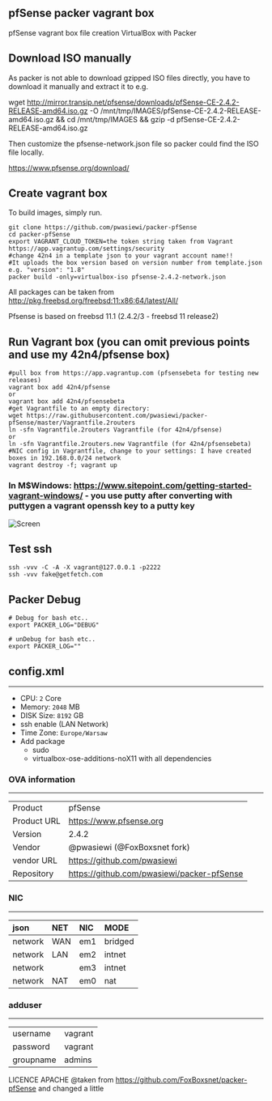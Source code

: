 ## pfSense packer vagrant box
pfSense vagrant box file creation VirtualBox with Packer

## Download ISO manually
As packer is not able to download gzipped ISO files directly, you have to download it manually and extract it to e.g. 

wget http://mirror.transip.net/pfsense/downloads/pfSense-CE-2.4.2-RELEASE-amd64.iso.gz -O /mnt/tmp/IMAGES/pfSense-CE-2.4.2-RELEASE-amd64.iso.gz && cd /mnt/tmp/IMAGES && gzip -d pfSense-CE-2.4.2-RELEASE-amd64.iso.gz 

Then customize the pfsense-network.json file so packer could find the ISO file locally.

https://www.pfsense.org/download/

## Create vagrant box
To build images, simply run.

```
git clone https://github.com/pwasiewi/packer-pfSense
cd packer-pfSense
export VAGRANT_CLOUD_TOKEN=the token string taken from Vagrant https://app.vagrantup.com/settings/security
#change 42n4 in a template json to your vagrant account name!!
#It uploads the box version based on version number from template.json e.g. "version": "1.8"
packer build -only=virtualbox-iso pfsense-2.4.2-network.json
```

All packages can be taken from http://pkg.freebsd.org/freebsd:11:x86:64/latest/All/

Pfsense is based on freebsd 11.1 (2.4.2/3 - freebsd 11 release2)

## Run Vagrant box (you can omit previous points and use my 42n4/pfsense box)

```
#pull box from https://app.vagrantup.com (pfsensebeta for testing new releases)
vagrant box add 42n4/pfsense
or
vagrant box add 42n4/pfsensebeta
#get Vagrantfile to an empty directory:
wget https://raw.githubusercontent.com/pwasiewi/packer-pfSense/master/Vagrantfile.2routers
ln -sfn Vagrantfile.2routers Vagrantfile (for 42n4/pfsense)
or 
ln -sfn Vagrantfile.2routers.new Vagrantfile (for 42n4/pfsensebeta)
#NIC config in Vagrantfile, change to your settings: I have created boxes in 192.168.0.0/24 network
vagrant destroy -f; vagrant up
```

### In M$Windows: https://www.sitepoint.com/getting-started-vagrant-windows/ - you use putty after converting with puttygen a vagrant openssh key to a putty key

![Screen](https://github.com/pwasiewi/packer-proxmox/blob/master/picture/win10connectionwithvagranthost.png)

## Test ssh
```
ssh -vvv -C -A -X vagrant@127.0.0.1 -p2222
ssh -vvv fake@getfetch.com

```


## Packer Debug

```shell
# Debug for bash etc..
export PACKER_LOG="DEBUG"

# unDebug for bash etc..
export PACKER_LOG=""
```


## config.xml
---

* CPU: `2` Core
* Memory: `2048` MB
* DISK Size: `8192` GB
* ssh enable (LAN Network)
* Time Zone: `Europe/Warsaw`
* Add package
  * sudo
  * virtualbox-ose-additions-noX11 with all dependencies


### OVA information
---

|             |                                              |
|:-           |:-                                            |
| Product     | pfSense                                      |
| Product URL | https://www.pfsense.org                      |
| Version     | 2.4.2                                        |
| Vendor      | @pwasiewi (@FoxBoxsnet fork)                 |
| vendor URL  | https://github.com/pwasiewi                  |
| Repository  | https://github.com/pwasiewi/packer-pfSense   |


### NIC
---

| json    | NET  | NIC | MODE    |
|:-       |:-    |:-   |:-       |
| network | WAN  | em1 | bridged |
| network | LAN  | em2 | intnet  |
| network |      | em3 | intnet  |
| network | NAT  | em0 | nat     |


### adduser
---
|           |         |
|:-         |:-       |
| username  | vagrant |
| password  | vagrant |
| groupname | admins  |

LICENCE APACHE
@taken from https://github.com/FoxBoxsnet/packer-pfSense and changed a little
